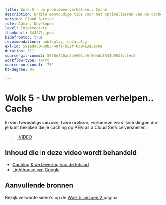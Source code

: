 ```yaml
---
title: Wolk 5 - Uw problemen verhelpen.. Cache
description: Enkele eenvoudige tips voor het optimaliseren van de cache en het versnellen van uw site
version: Cloud Service
role: Admin, Developer
level: Intermediate
thumbnail: 343475.jpeg
hidefromtoc: true
recommendations: noDisplay, noCatalog
exl-id: 591ed430-80b3-49fa-b52f-0d07a2e5ac0e
duration: 311
source-git-commit: 5976e220ac54e901be5f064dbf541d901fccfec5
workflow-type: tm+mt
source-wordcount: '73'
ht-degree: 0%

---
```


# Wolk 5 - Uw problemen verhelpen.. Cache

In een tweedelige seizoen, twee reeksen, verkennen we enkele dingen die je kunt bekijken die je caching op AEM as a Cloud Service versnellen.

>[!VIDEO](https://video.tv.adobe.com/v/343475?quality=12&learn=on)

## Inhoud die in deze video wordt behandeld

+ [ Caching &amp; de Levering van de Inhoud ](https://experienceleague.adobe.com/docs/experience-manager-cloud-service/content/implementing/content-delivery/caching.html)
+ [ Lighthouse van Google ](https://developers.google.com/web/tools/lighthouse)

## Aanvullende bronnen

Bekijk verwante video&#39;s op de [ Wolk 5 seizoen 2 ](../cloud5-season-2.md) pagina.
